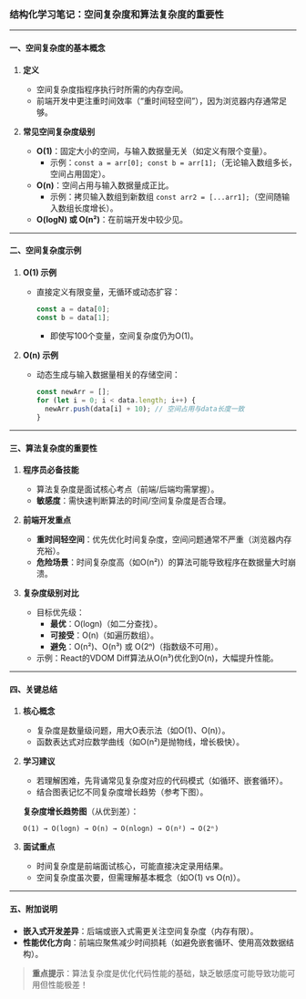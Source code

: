 ### 结构化学习笔记：空间复杂度和算法复杂度的重要性

---

#### 一、空间复杂度的基本概念
1. **定义**  
   - 空间复杂度指程序执行时所需的内存空间。
   - 前端开发中更注重时间效率（“重时间轻空间”），因为浏览器内存通常足够。

2. **常见空间复杂度级别**  
   - **O(1)**：固定大小的空间，与输入数据量无关（如定义有限个变量）。  
     - 示例：`const a = arr[0]; const b = arr[1];`（无论输入数组多长，空间占用固定）。  
   - **O(n)**：空间占用与输入数据量成正比。  
     - 示例：拷贝输入数组到新数组 `const arr2 = [...arr1];`（空间随输入数组长度增长）。  
   - **O(logN) 或 O(n²)**：在前端开发中较少见。

---

#### 二、空间复杂度示例
1. **O(1) 示例**  
   - 直接定义有限变量，无循环或动态扩容：  
     ```javascript
     const a = data[0]; 
     const b = data[1]; 
     ```
     - 即使写100个变量，空间复杂度仍为O(1)。

2. **O(n) 示例**  
   - 动态生成与输入数据量相关的存储空间：  
     ```javascript
     const newArr = [];
     for (let i = 0; i < data.length; i++) {
       newArr.push(data[i] + 10); // 空间占用与data长度一致
     }
     ```

---

#### 三、算法复杂度的重要性
1. **程序员必备技能**  
   - 算法复杂度是面试核心考点（前端/后端均需掌握）。  
   - **敏感度**：需快速判断算法的时间/空间复杂度是否合理。

2. **前端开发重点**  
   - **重时间轻空间**：优先优化时间复杂度，空间问题通常不严重（浏览器内存充裕）。  
   - **危险场景**：时间复杂度高（如O(n²)）的算法可能导致程序在数据量大时崩溃。

3. **复杂度级别对比**  
   - 目标优先级：  
     - **最优**：O(logn)（如二分查找）。  
     - **可接受**：O(n)（如遍历数组）。  
     - **避免**：O(n²)、O(n³) 或 O(2ⁿ)（指数级不可用）。  
   - 示例：React的VDOM Diff算法从O(n³)优化到O(n)，大幅提升性能。

---

#### 四、关键总结
1. **核心概念**  
   - 复杂度是数量级问题，用大O表示法（如O(1)、O(n)）。  
   - 函数表达式对应数学曲线（如O(n²)是抛物线，增长极快）。

2. **学习建议**  
   - 若理解困难，先背诵常见复杂度对应的代码模式（如循环、嵌套循环）。  
   - 结合图表记忆不同复杂度增长趋势（参考下图）。  

   **复杂度增长趋势图**（从优到差）：  
   ```
   O(1) → O(logn) → O(n) → O(nlogn) → O(n²) → O(2ⁿ)
   ```

3. **面试重点**  
   - 时间复杂度是前端面试核心，可能直接决定录用结果。  
   - 空间复杂度虽次要，但需理解基本概念（如O(1) vs O(n)）。

---

#### 五、附加说明
- **嵌入式开发差异**：后端或嵌入式需更关注空间复杂度（内存有限）。  
- **性能优化方向**：前端应聚焦减少时间损耗（如避免嵌套循环、使用高效数据结构）。

> **重点提示**：算法复杂度是优化代码性能的基础，缺乏敏感度可能导致功能可用但性能极差！